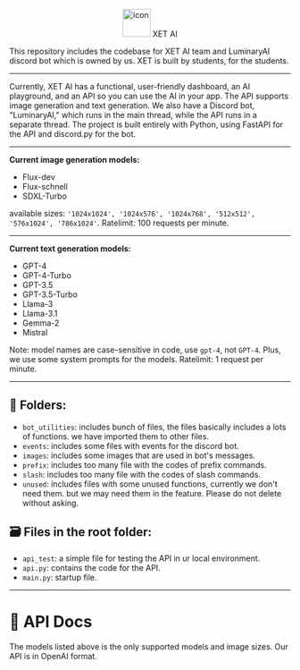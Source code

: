 <p align="center">
  <img src="https://cdn.discordapp.com/attachments/1201176761422061678/1333426938626314240/logo.png?ex=6798da1c&is=6797889c&hm=63ddfbf2a12f60dc331a1fb0138f4aef6a2afea2d883f006bf67d4f345b4bfb0&" alt="icon" width="50">
  <bs tyle="font-size: 50px;">XET AI</b>
</p>

This repository includes the codebase for XET AI team and LuminaryAI discord bot which is owned by us. XET is built by students, for the students.

<hr>

Currently, XET AI has a functional, user-friendly dashboard, an AI playground, and an API so you can use the AI in your app. The API supports image generation and text generation. We also have a Discord bot, "LuminaryAI," which runs in the main thread, while the API runs in a separate thread. The project is built entirely with Python, using FastAPI for the API and discord.py for the bot.

<hr>

**Current image generation models:**
* Flux-dev
* Flux-schnell
* SDXL-Turbo

available sizes: `'1024x1024', '1024x576', '1024x768', '512x512', '576x1024', '786x1024'`.
Ratelimit: 100 requests per minute.

<hr>

**Current text generation models:**
* GPT-4
* GPT-4-Turbo
* GPT-3.5
* GPT-3.5-Turbo
* Llama-3
* Llama-3.1
* Gemma-2
* Mistral

Note: model names are case-sensitive in code, use `gpt-4`, not `GPT-4`. Plus, we use some system prompts for the models.
Ratelimit: 1 request per minute.

<hr>

## 📁 Folders:
* `bot_utilities`: includes bunch of files, the files basically includes a lots of functions. we have imported them to other files.
* `events`: includes some files with events for the discord bot.
* `images`: includes some images that are used in bot's messages.
* `prefix`: includes too many file with the codes of prefix commands.
* `slash`: includes too many file with the codes of slash commands.
* `unused`: includes files with some unused functions, currently we don't need them. but we may need them in the feature. Please do not delete without asking.

## 🗃️ Files in the root folder:
* `api_test`: a simple file for testing the API in ur local environment.
* `api.py`: contains the code for the API.
* `main.py`: startup file.

<hr>

# 📄 API Docs

The models listed above is the only supported models and image sizes. Our API is in OpenAI format.